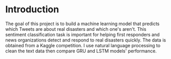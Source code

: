# Introduction

The goal of this project is to build a machine learning model that predicts which Tweets are about real disasters and which one's aren't. This sentiment classification task is important for helping first responders and news organizations detect and respond to real disasters quickly. The data is obtained from a Kaggle competition. I use natural language processing to clean the text data then compare GRU and LSTM models' performance.

